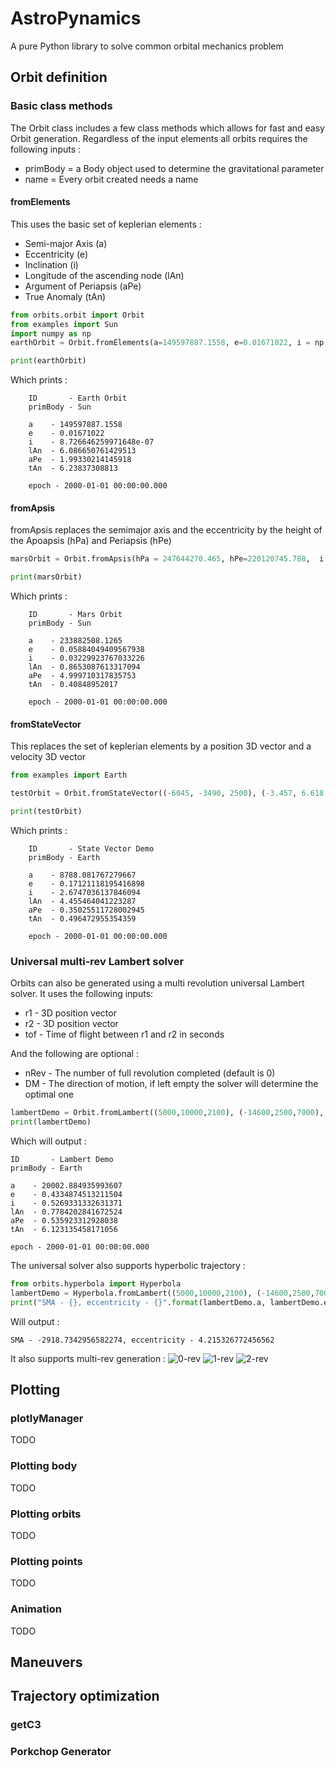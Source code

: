 # AstroPynamics
A pure Python library to solve common orbital mechanics problem

## Orbit definition
### Basic class methods
The Orbit class includes a few class methods which allows for fast and easy Orbit generation.
Regardless of the input elements all orbits requires the following inputs :
* primBody  = a Body object used to determine the gravitational parameter
* name      = Every orbit created needs a name
#### fromElements
This uses the basic set of keplerian elements :
* Semi-major Axis (a)
* Eccentricity (e)
* Inclination (i)
* Longitude of the ascending node (lAn)
* Argument of Periapsis (aPe)
* True Anomaly (tAn)
```python
from orbits.orbit import Orbit
from examples import Sun
import numpy as np
earthOrbit = Orbit.fromElements(a=149597887.1558, e=0.01671022, i = np.radians(0.00005), lAn = np.radians(348.7394), primBody=Sun, aPe=np.radians(114.2078), tAn=6.23837308813, name="Earth Orbit")

print(earthOrbit)
```
Which prints :
```
    ID       - Earth Orbit
    primBody - Sun

    a    - 149597887.1558
    e    - 0.01671022
    i    - 8.726646259971648e-07
    lAn  - 6.086650761429513
    aPe  - 1.99330214145918
    tAn  - 6.23837308813

    epoch - 2000-01-01 00:00:00.000
````
#### fromApsis
fromApsis replaces the semimajor axis and the eccentricity by the height of the Apoapsis (hPa) and Periapsis (hPe)
```python
marsOrbit = Orbit.fromApsis(hPa = 247644270.465, hPe=220120745.788,  i = np.radians(1.85061), lAn = np.radians(49.57854), primBody=Sun, aPe=np.radians(286.4623), tAn=0.40848952017, name="Mars Orbit")

print(marsOrbit)
```
Which prints :
```
    ID       - Mars Orbit
    primBody - Sun

    a    - 233882508.1265
    e    - 0.05884049409567938
    i    - 0.03229923767033226
    lAn  - 0.8653087613317094
    aPe  - 4.999710317835753
    tAn  - 0.40848952017

    epoch - 2000-01-01 00:00:00.000
```
#### fromStateVector
This replaces the set of keplerian elements by a position 3D vector and a velocity 3D vector
```python
from examples import Earth

testOrbit = Orbit.fromStateVector((-6045, -3490, 2500), (-3.457, 6.618, 2.533), primBody=Earth, name = "State Vector Demo")

print(testOrbit)
```
Which prints :
```
    ID       - State Vector Demo
    primBody - Earth

    a    - 8788.081767279667
    e    - 0.17121118195416898
    i    - 2.6747036137846094
    lAn  - 4.455464041223287
    aPe  - 0.35025511728002945
    tAn  - 0.496472955354359

    epoch - 2000-01-01 00:00:00.000
```
### Universal multi-rev Lambert solver
Orbits can also be generated using a multi revolution universal Lambert solver. It uses the following inputs:

* r1 - 3D position vector
* r2 - 3D position vector
* tof - Time of flight between r1 and r2 in seconds

And the following are optional :

* nRev - The number of full revolution completed (default is 0)
* DM - The direction of motion, if left empty the solver will determine the optimal one

```python
lambertDemo = Orbit.fromLambert((5000,10000,2100), (-14600,2500,7000), 3600, primBody=Earth, name="Lambert Demo")
print(lambertDemo)
```
Which will output :
```
ID       - Lambert Demo
primBody - Earth

a    - 20002.884935993607
e    - 0.4334874513211504
i    - 0.5269331332631371
lAn  - 0.7784202841672524
aPe  - 0.535923312928038
tAn  - 6.123135458171056

epoch - 2000-01-01 00:00:00.000
```
The universal solver also supports hyperbolic trajectory :
```python
from orbits.hyperbola import Hyperbola
lambertDemo = Hyperbola.fromLambert((5000,10000,2100), (-14600,2500,7000), 1500, primBody=Earth, name="Lambert Hyperbola")
print("SMA - {}, eccentricity - {}".format(lambertDemo.a, lambertDemo.e))
```
Will output :
```
SMA - -2918.7342956582274, eccentricity - 4.215326772456562
```
It also supports multi-rev generation :
![0-rev](https://i.imgur.com/LWYBQ2X.gif)
![1-rev](https://i.imgur.com/ZXUqvlM.gif)
![2-rev](https://i.imgur.com/lpLI3nQ.gif)
## Plotting
### plotlyManager
TODO
### Plotting body
TODO
### Plotting orbits
TODO
### Plotting points
TODO
### Animation
TODO
## Maneuvers

## Trajectory optimization
### getC3

### Porkchop Generator
